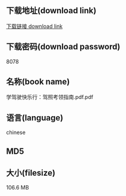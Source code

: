 ## 下载地址(download link)
[下载链接 download link](https://tutu365.netlify.app/?s=%E5%AD%A6%E9%A9%BE%E9%A9%B6%E5%BF%AB%E4%B9%90%E8%A1%8C%EF%BC%9A%E9%A9%BE%E7%85%A7%E8%80%83%E9%A2%86%E6%8C%87%E5%8D%97.pdf)

## 下载密码(download password)
8078

## 名称(book name)
学驾驶快乐行：驾照考领指南.pdf.pdf

## 语言(language)
chinese

## MD5


## 大小(filesize)
106.6 MB
